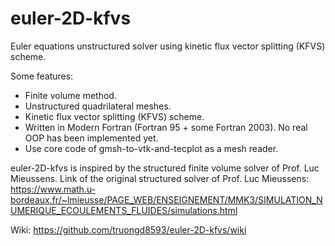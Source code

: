 # euler-2D-kfvs
Euler equations unstructured solver using kinetic flux vector splitting (KFVS) scheme.

Some features:
- Finite volume method.
- Unstructured quadrilateral meshes.
- Kinetic flux vector splitting (KFVS) scheme. 
- Written in Modern Fortran (Fortran 95 + some Fortran 2003). No real OOP has been implemented yet.
- Use core code of gmsh-to-vtk-and-tecplot as a mesh reader.

euler-2D-kfvs is inspired by the structured finite volume solver of Prof. Luc Mieussens. Link of the original structured solver of Prof. Luc Mieussens: 
https://www.math.u-bordeaux.fr/~lmieusse/PAGE_WEB/ENSEIGNEMENT/MMK3/SIMULATION_NUMERIQUE_ECOULEMENTS_FLUIDES/simulations.html

 
Wiki: https://github.com/truongd8593/euler-2D-kfvs/wiki
